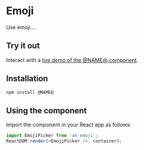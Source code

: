 # Emoji

Use emoji....

## Try it out

Interact with a [live demo of the @NAME@ component](https://aui-cdn.atlassian.com/atlaskit/stories/@NAME@/@VERSION@/).

## Installation

```sh
npm install @NAME@
```

## Using the component

Import the component in your React app as follows:

```js
import EmojiPicker from 'ak-emoji';
ReactDOM.render(<EmojiPicker />, container);
```
